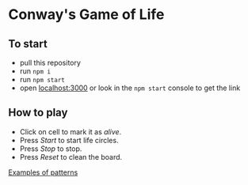 # Conway's Game of Life

## To start
- pull this repository
- run ```npm i```
- run ```npm start```
- open [localhost:3000](http://localhost:3000) or look in the ```npm start``` console to get the link

## How to play
- Click on cell to mark it as *alive*.
- Press *Start* to start life circles.
- Press *Stop* to stop.
- Press *Reset* to clean the board.

[Examples of patterns](https://en.wikipedia.org/wiki/Conway%27s_Game_of_Life#Examples_of_patterns)
